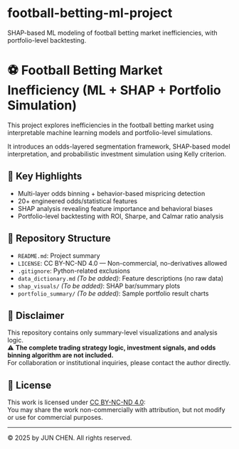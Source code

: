 # football-betting-ml-project
SHAP-based ML modeling of football betting market inefficiencies, with portfolio-level backtesting.

# ⚽ Football Betting Market Inefficiency (ML + SHAP + Portfolio Simulation)

This project explores inefficiencies in the football betting market using interpretable machine learning models and portfolio-level simulations.

It introduces an odds-layered segmentation framework, SHAP-based model interpretation, and probabilistic investment simulation using Kelly criterion.

## 🧠 Key Highlights
- Multi-layer odds binning + behavior-based mispricing detection
- 20+ engineered odds/statistical features
- SHAP analysis revealing feature importance and behavioral biases
- Portfolio-level backtesting with ROI, Sharpe, and Calmar ratio analysis

## 📁 Repository Structure
- `README.md`: Project summary
- `LICENSE`: CC BY-NC-ND 4.0 — Non-commercial, no-derivatives allowed
- `.gitignore`: Python-related exclusions
- `data_dictionary.md` *(To be added)*: Feature descriptions (no raw data)
- `shap_visuals/` *(To be added)*: SHAP bar/summary plots
- `portfolio_summary/` *(To be added)*: Sample portfolio result charts

## 🚫 Disclaimer
This repository contains only summary-level visualizations and analysis logic.  
⚠️ **The complete trading strategy logic, investment signals, and odds binning algorithm are not included.**  
For collaboration or institutional inquiries, please contact the author directly.

## 📜 License
This work is licensed under [CC BY-NC-ND 4.0](https://creativecommons.org/licenses/by-nc-nd/4.0/):  
You may share the work non-commercially with attribution, but not modify or use for commercial purposes.

---

© 2025 by JUN CHEN. All rights reserved.


